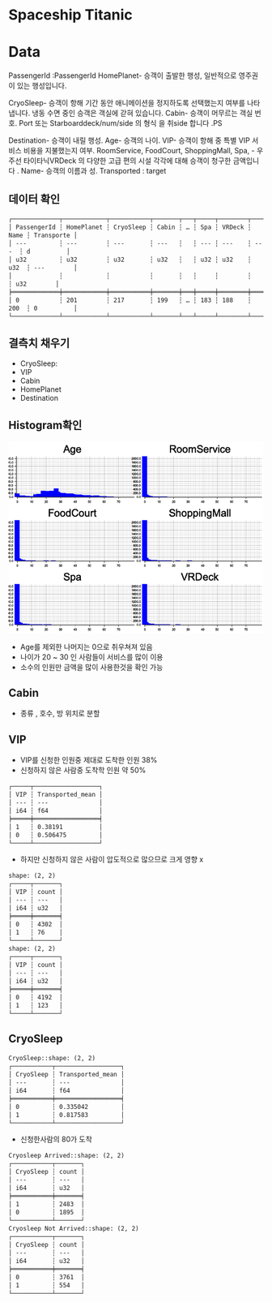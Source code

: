 # Spaceship Titanic

# Data

PassengerId :PassengerId
HomePlanet- 승객이 출발한 행성, 일반적으로 영주권이 있는 행성입니다.

CryoSleep- 승객이 항해 기간 동안 애니메이션을 정지하도록 선택했는지 여부를 나타냅니다. 냉동 수면 중인 승객은 객실에 갇혀 있습니다.
Cabin- 승객이 머무르는 객실 번호. Port 또는 Starboarddeck/num/side 의 형식 을 취side 합니다 .PS

Destination- 승객이 내릴 행성.
Age- 승객의 나이.
VIP- 승객이 항해 중 특별 VIP 서비스 비용을 지불했는지 여부.
RoomService, FoodCourt, ShoppingMall, Spa, - 우주선 타이타닉VRDeck 의 다양한 고급 편의 시설 각각에 대해 승객이 청구한 금액입니다 .
Name- 승객의 이름과 성.
Transported : target


## 데이터 확인
```
┌─────────────┬────────────┬───────────┬───────┬───┬─────┬────────┬──────┬────────────┐
│ PassengerId ┆ HomePlanet ┆ CryoSleep ┆ Cabin ┆ … ┆ Spa ┆ VRDeck ┆ Name ┆ Transporte │
│ ---         ┆ ---        ┆ ---       ┆ ---   ┆   ┆ --- ┆ ---    ┆ ---  ┆ d          │
│ u32         ┆ u32        ┆ u32       ┆ u32   ┆   ┆ u32 ┆ u32    ┆ u32  ┆ ---        │
│             ┆            ┆           ┆       ┆   ┆     ┆        ┆      ┆ u32        │
╞═════════════╪════════════╪═══════════╪═══════╪═══╪═════╪════════╪══════╪════════════╡
│ 0           ┆ 201        ┆ 217       ┆ 199   ┆ … ┆ 183 ┆ 188    ┆ 200  ┆ 0          │
└─────────────┴────────────┴───────────┴───────┴───┴─────┴────────┴──────┴────────────┘
```
## 결측치 채우기

- CryoSleep:
- VIP
- Cabin
- HomePlanet
- Destination

## Histogram확인 


![histogram](./histogram.png)

- Age를 제외한 나머지는 0으로 취우쳐져 있음
- 나이가 20 ~ 30 인 사람들이 서비스를 많이 이용
- 소수의 인원만 금액을 많이 사용한것을 확인 가능

## Cabin
- 종류 , 호수, 방 위치로 분할

## VIP
- VIP를 신청한 인원중 제대로 도착한 인원 38%
- 신청하지 않은 사람중 도착학 인원 약 50%
```
┌─────┬──────────────────┐
│ VIP ┆ Transported_mean │
│ --- ┆ ---              │
│ i64 ┆ f64              │
╞═════╪══════════════════╡
│ 1   ┆ 0.38191          │
│ 0   ┆ 0.506475         │
└─────┴──────────────────┘
```
- 하지만 신청하지 않은 사람이 압도적으로 많으므로 크게 영향 x
```
shape: (2, 2)
┌─────┬───────┐
│ VIP ┆ count │
│ --- ┆ ---   │
│ i64 ┆ u32   │
╞═════╪═══════╡
│ 0   ┆ 4302  │
│ 1   ┆ 76    │
└─────┴───────┘
shape: (2, 2)
┌─────┬───────┐
│ VIP ┆ count │
│ --- ┆ ---   │
│ i64 ┆ u32   │
╞═════╪═══════╡
│ 0   ┆ 4192  │
│ 1   ┆ 123   │
└─────┴───────┘
```
## CryoSleep

```
CryoSleep::shape: (2, 2)
┌───────────┬──────────────────┐
│ CryoSleep ┆ Transported_mean │
│ ---       ┆ ---              │
│ i64       ┆ f64              │
╞═══════════╪══════════════════╡
│ 0         ┆ 0.335042         │
│ 1         ┆ 0.817583         │
└───────────┴──────────────────┘
```
- 신청한사람의 80가 도착
```
Cryosleep Arrived::shape: (2, 2)
┌───────────┬───────┐
│ CryoSleep ┆ count │
│ ---       ┆ ---   │
│ i64       ┆ u32   │
╞═══════════╪═══════╡
│ 1         ┆ 2483  │
│ 0         ┆ 1895  │
└───────────┴───────┘
Cryosleep Not Arrived::shape: (2, 2)
┌───────────┬───────┐
│ CryoSleep ┆ count │
│ ---       ┆ ---   │
│ i64       ┆ u32   │
╞═══════════╪═══════╡
│ 0         ┆ 3761  │
│ 1         ┆ 554   │
└───────────┴───────┘
```